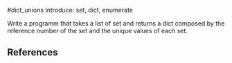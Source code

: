 #dict_unions
Introduce: set, dict, enumerate

Write a programm that takes a list of set and returns a dict composed by the reference number of the set and the unique values of each set.


## References

